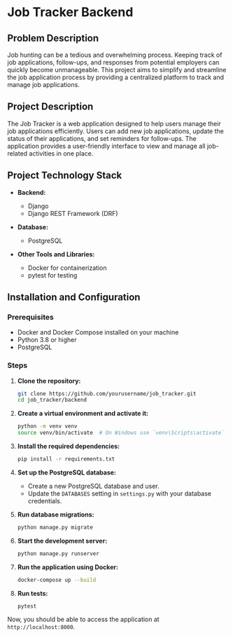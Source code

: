 # Job Tracker Backend

## Problem Description

Job hunting can be a tedious and overwhelming process. Keeping track of job applications, follow-ups, and responses from potential employers can quickly become unmanageable. This project aims to simplify and streamline the job application process by providing a centralized platform to track and manage job applications.

## Project Description

The Job Tracker is a web application designed to help users manage their job applications efficiently. Users can add new job applications, update the status of their applications, and set reminders for follow-ups. The application provides a user-friendly interface to view and manage all job-related activities in one place.

## Project Technology Stack

- **Backend:**
    - Django
    - Django REST Framework (DRF)

- **Database:**
    - PostgreSQL

- **Other Tools and Libraries:**
    - Docker for containerization
    - pytest for testing

## Installation and Configuration

### Prerequisites

- Docker and Docker Compose installed on your machine
- Python 3.8 or higher
- PostgreSQL

### Steps

1. **Clone the repository:**
    ```bash
    git clone https://github.com/yourusername/job_tracker.git
    cd job_tracker/backend
    ```

2. **Create a virtual environment and activate it:**
    ```bash
    python -m venv venv
    source venv/bin/activate  # On Windows use `venv\Scripts\activate`
    ```

3. **Install the required dependencies:**
    ```bash
    pip install -r requirements.txt
    ```

4. **Set up the PostgreSQL database:**
    - Create a new PostgreSQL database and user.
    - Update the `DATABASES` setting in `settings.py` with your database credentials.

5. **Run database migrations:**
    ```bash
    python manage.py migrate
    ```

6. **Start the development server:**
    ```bash
    python manage.py runserver
    ```

7. **Run the application using Docker:**
    ```bash
    docker-compose up --build
    ```

8. **Run tests:**
    ```bash
    pytest
    ```

Now, you should be able to access the application at `http://localhost:8000`.


